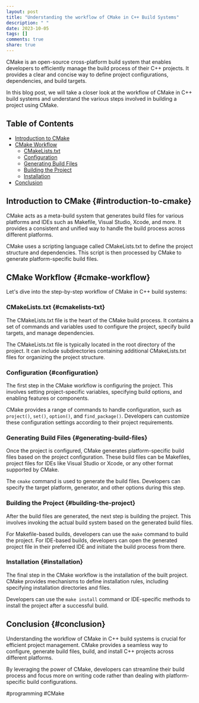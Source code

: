 ```yaml
---
layout: post
title: "Understanding the workflow of CMake in C++ Build Systems"
description: " "
date: 2023-10-05
tags: []
comments: true
share: true
---
```


CMake is an open-source cross-platform build system that enables developers to efficiently manage the build process of their C++ projects. It provides a clear and concise way to define project configurations, dependencies, and build targets.

In this blog post, we will take a closer look at the workflow of CMake in C++ build systems and understand the various steps involved in building a project using CMake.

## Table of Contents
- [Introduction to CMake](#introduction-to-cmake)
- [CMake Workflow](#cmake-workflow)
  - [CMakeLists.txt](#cmakelists-txt)
  - [Configuration](#configuration)
  - [Generating Build Files](#generating-build-files)
  - [Building the Project](#building-the-project)
  - [Installation](#installation)
- [Conclusion](#conclusion)

## Introduction to CMake {#introduction-to-cmake}

CMake acts as a meta-build system that generates build files for various platforms and IDEs such as Makefile, Visual Studio, Xcode, and more. It provides a consistent and unified way to handle the build process across different platforms.

CMake uses a scripting language called CMakeLists.txt to define the project structure and dependencies. This script is then processed by CMake to generate platform-specific build files.

## CMake Workflow {#cmake-workflow}

Let's dive into the step-by-step workflow of CMake in C++ build systems:

### CMakeLists.txt {#cmakelists-txt}

The CMakeLists.txt file is the heart of the CMake build process. It contains a set of commands and variables used to configure the project, specify build targets, and manage dependencies.

The CMakeLists.txt file is typically located in the root directory of the project. It can include subdirectories containing additional CMakeLists.txt files for organizing the project structure.

### Configuration {#configuration}

The first step in the CMake workflow is configuring the project. This involves setting project-specific variables, specifying build options, and enabling features or components.

CMake provides a range of commands to handle configuration, such as `project()`, `set()`, `option()`, and `find_package()`. Developers can customize these configuration settings according to their project requirements.

### Generating Build Files {#generating-build-files}

Once the project is configured, CMake generates platform-specific build files based on the project configuration. These build files can be Makefiles, project files for IDEs like Visual Studio or Xcode, or any other format supported by CMake.

The `cmake` command is used to generate the build files. Developers can specify the target platform, generator, and other options during this step.

### Building the Project {#building-the-project}

After the build files are generated, the next step is building the project. This involves invoking the actual build system based on the generated build files.

For Makefile-based builds, developers can use the `make` command to build the project. For IDE-based builds, developers can open the generated project file in their preferred IDE and initiate the build process from there.

### Installation {#installation}

The final step in the CMake workflow is the installation of the built project. CMake provides mechanisms to define installation rules, including specifying installation directories and files.

Developers can use the `make install` command or IDE-specific methods to install the project after a successful build.

## Conclusion {#conclusion}

Understanding the workflow of CMake in C++ build systems is crucial for efficient project management. CMake provides a seamless way to configure, generate build files, build, and install C++ projects across different platforms.

By leveraging the power of CMake, developers can streamline their build process and focus more on writing code rather than dealing with platform-specific build configurations.

#programming #CMake